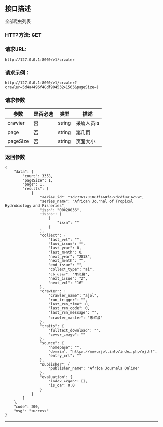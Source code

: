 ## 接口描述
全部爬虫列表


### HTTP方法: GET

### 请求URL: 
    http://127.0.0.1:8000/v1/crawler
    
### 请求示例：
    http://127.0.0.1:8000/v1/crawler?crawler=5d4a4496f48df90453241563&pageSize=1

### 请求参数

|参数|是否必选|类型|描述
|-|-|-|-
|crawler|否	|string	|采编人员id
|page|否	|string	|第几页
|pageSize|否	|string	|页面大小
    
### 返回参数

    {
        "data": {
            "count": 3358,
            "pageSize": 1,
            "page": 1,
            "results": [
                {
                    "series_id": "1d2736273186ffa69f477dcdf0416c59",
                    "series_name": "African Journal of Tropical Hydrobiology and Fisheries",
                    "issn": "00020036",
                    "issns": [
                        {
                            "issn": ""
                        }
                    ],
                    "collect": {
                        "last_vol": "",
                        "last_issue": "",
                        "last_year": 0,
                        "last_month": 0,
                        "next_year": "2018",
                        "next_month": "",
                        "end_issue": "",
                        "collect_type": "ai",
                        "cb_user": "朱红晨",
                        "next_issue": "2",
                        "next_vol": "16"
                    },
                    "crawler": {
                        "crawler_name": "ajol",
                        "run_trigger": "",
                        "last_run_time": 0,
                        "last_run_code": 0,
                        "last_run_message": "",
                        "crawler_master": "朱红晨"
                    },
                    "traits": {
                        "fulltext_download": "",
                        "cover_image": ""
                    },
                    "source": {
                        "homepage": "",
                        "domain": "https://www.ajol.info/index.php/ajthf",
                        "entry_url": ""
                    },
                    "publisher": {
                        "publisher_name": "Africa Journals Online"
                    },
                    "evaluation": {
                        "index_organ": [],
                        "is_oa": 0.0
                    }
                }
            ]
        },
        "code": 200,
        "msg": "success"
    }
--------------------------------------------------
